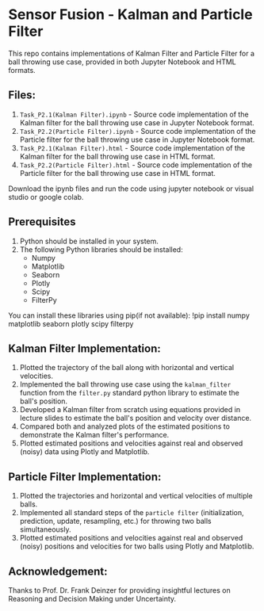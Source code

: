 # Sensor Fusion - Kalman and Particle Filter

This repo contains implementations of Kalman Filter and Particle Filter for a ball throwing use case, provided in both Jupyter Notebook and HTML formats.

## Files:

1. `Task_P2.1(Kalman Filter).ipynb` - Source code implementation of the Kalman filter for the ball throwing use case in Jupyter Notebook format. 
2. `Task_P2.2(Particle Filter).ipynb` - Source code implementation of the Particle filter for the ball throwing use case in Jupyter Notebook format.
3. `Task_P2.1(Kalman Filter).html` - Source code implementation of the Kalman filter for the ball throwing use case in HTML format.
4. `Task_P2.2(Particle Filter).html` - Source code implementation of the Particle filter for the ball throwing use case in HTML format.

Download the ipynb files and run the code using jupyter notebook or visual studio or google colab.

## Prerequisites
1. Python should be installed in your system.
2. The following Python libraries should be installed:
   - Numpy
   - Matplotlib
   - Seaborn
   - Plotly
   - Scipy
   - FilterPy

You can install these libraries using pip(if not available): !pip install numpy matplotlib seaborn plotly scipy filterpy 


## Kalman Filter Implementation:

1. Plotted the trajectory of the ball along with horizontal and vertical velocities.
2. Implemented the ball throwing use case using the `kalman_filter` function from the `filter.py` standard python library to estimate the ball's position.
3. Developed a Kalman filter from scratch using equations provided in lecture slides to estimate the ball's position and velocity over distance.
4. Compared both and analyzed plots of the estimated positions to demonstrate the Kalman filter's performance.
5. Plotted estimated positions and velocities against real and observed (noisy) data using Plotly and Matplotlib.

## Particle Filter Implementation:

1. Plotted the trajectories and horizontal and vertical velocities of multiple balls.
2. Implemented all standard steps of the `particle filter` (initialization, prediction, update, resampling, etc.) for throwing two balls simultaneously.
3. Plotted estimated positions and velocities against real and observed (noisy) positions and velocities for two balls using Plotly and Matplotlib.

## Acknowledgement:

Thanks to Prof. Dr. Frank Deinzer for providing insightful lectures on Reasoning and Decision Making under Uncertainty.
